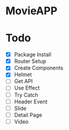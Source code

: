 # MovieAPP

# Todo

- [x] Package Install
- [x] Router Setup
- [x] Create Components
- [x] Helmet
- [ ] Get API
- [ ] Use Effect
- [ ] Try Catch
- [ ] Header Event
- [ ] Slide
- [ ] Detail Page
- [ ] Video

